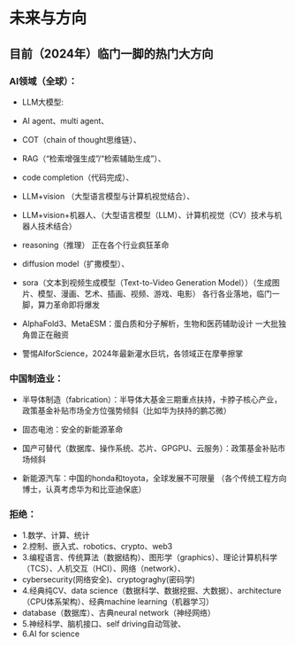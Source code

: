 # 未来与方向

## 目前（2024年）临门一脚的热门大方向

### AI领域（全球）：
- LLM大模型:
-  AI agent、multi agent、
-  COT（chain of thought思维链）、
-  RAG（“检索增强生成”/“检索辅助生成”）、
-  code completion（代码完成）、
-  LLM+vision （大型语言模型与计算机视觉结合）、
-  LLM+vision+机器人、（大型语言模型（LLM）、计算机视觉（CV）技术与机器人技术结合）
-  reasoning（推理）
正在各个行业疯狂革命

- diffusion model（扩撒模型）、
- sora（文本到视频生成模型（Text-to-Video Generation Model））（生成图片、模型、漫画、艺术、插画、视频、游戏、电影）
各行各业落地，临门一脚，算力革命即将爆发

- AlphaFold3、MetaESM：蛋白质和分子解析，生物和医药辅助设计
一大批独角兽正在融资

- 警惕AIforScience，2024年最新灌水巨坑，各领域正在摩拳擦掌

### 中国制造业：
- 半导体制造（fabrication）：半导体大基金三期重点扶持，卡脖子核心产业，政策基金补贴市场全方位强势倾斜（比如华为扶持的鹏芯微）
  
- 固态电池：安全的新能源革命

- 国产可替代（数据库、操作系统、芯片、GPGPU、云服务）：政策基金补贴市场倾斜

- 新能源汽车：中国的honda和toyota，全球发展不可限量
（各个传统工程方向博士，认真考虑华为和比亚迪保底）
### 拒绝：
- 1.数学、计算、统计
- 2.控制、嵌入式、robotics、crypto、web3
- 3.编程语言、传统算法（数据结构）、图形学（graphics）、理论计算机科学（TCS）、人机交互（HCI）、网络（network）、
- cybersecurity(网络安全)、cryptograghy(密码学)
- 4.经典纯CV、data science（数据科学、数据挖掘、大数据）、architecture（CPU体系架构）、经典machine learning（机器学习）
- database（数据库）、古典neural network（神经网络）
- 5.神经科学、脑机接口、self driving自动驾驶、
- 6.AI for science
